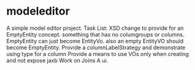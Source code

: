 # modeleditor
A simple model editor project.
Task List:
XSD change to provide for an EmptyEntity concept. something that has no columgroups or columns. EmptyEntity can just become EntityVo. also an empty EntityVO should become EmptyEntity.
Provide a columnLabelStrategy and demonstrate using type for a column
Provide a means to use VOs only when creating and not expose jaxb
Work on Joins
A ui.